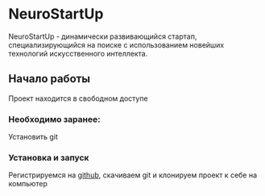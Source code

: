 # NeuroStartUp
 NeuroStartUp - динамически развивающийся стартап, специализирующийся на поиске с использованием новейших технологий искусственного интеллекта. 
## Начало работы
 Проект находится в свободном доступе
### Необходимо заранее:
 Установить git
### Установка и запуск
 Регистрируемся на [github](github.com), скачиваем git и клонируем проект к себе на компьютер

